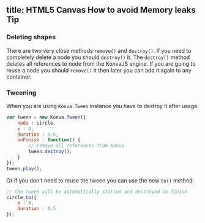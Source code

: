 title: HTML5 Canvas How to avoid Memory leaks Tip
---

### Deleting shapes

There are two very close methods `remove()` and `destroy()`. If you need to completely delete a node you should `destroy()` it. The `destroy()` method deletes all references to node from the KonvaJS engine. If you are going to reuse a node you should `remove()` it then later you can add it again to any container.


### Tweening

When you are using `Konva.Tween` instance you have to destroy it after usage.

```javascript
var tween = new Konva.Tween({
    node : circle,
    x : 0,
    duration : 0.5,
    onFinish : function() {
        // remove all references from Konva
        tween.destroy();
    }
});
tween.play();
```

Or if you don't need to reuse the tween you can use the new `to()` method:
```javascript
// the tween will be automatically started and destroyed on finish
circle.to({
    x : 0,
    duration : 0.5
});
```
